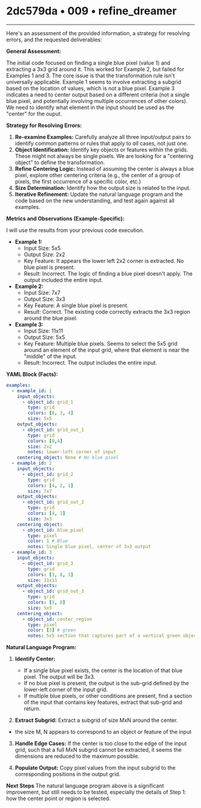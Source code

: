 # 2dc579da • 009 • refine_dreamer

---
Here's an assessment of the provided information, a strategy for resolving errors, and the requested deliverables:

**General Assessment:**

The initial code focused on finding a single blue pixel (value 1) and extracting a 3x3 grid around it. This worked for Example 2, but failed for Examples 1 and 3. The core issue is that the transformation rule isn't universally applicable. Example 1 seems to involve extracting a subgrid based on the location of values, which is not a blue pixel. Example 3 indicates a need to center output based on a different criteria (not a single blue pixel, and potentially involving multiple occurrences of other colors). We need to identify what element in the input should be used as the "center" for the ouput.

**Strategy for Resolving Errors:**

1.  **Re-examine Examples:** Carefully analyze all three input/output pairs to identify common patterns or rules that apply to *all* cases, not just one.
2.  **Object Identification:** Identify key objects or features within the grids. These might not always be single pixels. We are looking for a "centering object" to define the transformation.
3.  **Refine Centering Logic:** Instead of assuming the center is always a blue pixel, explore other centering criteria (e.g., the center of a group of pixels, the first occurrence of a specific color, etc.)
4.  **Size Determination:** Identify how the output size is related to the input.
5.  **Iterative Refinement:** Update the natural language program and the code based on the new understanding, and test again against all examples.

**Metrics and Observations (Example-Specific):**

I will use the results from your previous code execution.

*   **Example 1:**
    *   Input Size: 5x5
    *   Output Size: 2x2
    *   Key Feature: It appears the lower left 2x2 corner is extracted. No blue pixel is present.
    *   Result: Incorrect. The logic of finding a blue pixel doesn't apply. The output included the entire input.
*   **Example 2:**
    *   Input Size: 7x7
    *   Output Size: 3x3
    *   Key Feature: A single blue pixel is present.
    *   Result: Correct. The existing code correctly extracts the 3x3 region around the blue pixel.
*   **Example 3:**
    *   Input Size: 11x11
    *   Output Size: 5x5
    *   Key Feature: Multiple blue pixels. Seems to select the 5x5 grid around an element of the input grid, where that element is near the "middle" of the input.
    *   Result: Incorrect. The output includes the entire input.

**YAML Block (Facts):**

```yaml
examples:
  - example_id: 1
    input_objects:
      - object_id: grid_1
        type: grid
        colors: [8, 3, 4]
        size: 5x5
    output_objects:
      - object_id: grid_out_1
        type: grid
        colors: [8,4]
        size: 2x2
        notes: lower-left corner of input
    centering_object: None # No blue pixel
  - example_id: 2
    input_objects:
      - object_id: grid_2
        type: grid
        colors: [4, 2, 1]
        size: 7x7
    output_objects:
      - object_id: grid_out_2
        type: grid
        colors: [4, 1]
        size: 3x3
    centering_object:
      - object_id: blue_pixel
        type: pixel
        color: 1 # Blue
        notes: Single blue pixel, center of 3x3 output
  - example_id: 3
    input_objects:
      - object_id: grid_3
        type: grid
        colors: [3, 8, 1]
        size: 11x11
    output_objects:
      - object_id: grid_out_3
        type: grid
        colors: [3, 8]
        size: 5x5
    centering_object:
      - object_id: center_region
        type: pixel
        color: [3] # green
        notes: 5x5 section that captures part of a vertical green object.
```

**Natural Language Program:**

1.  **Identify Center:**
    *   If a single blue pixel exists, the center is the location of that blue pixel. The output will be 3x3.
    *   If no blue pixel is present, the output is the sub-grid defined by the lower-left corner of the input grid.
    *   If multiple blue pixels, or other conditions are present, find a section of the input that contains key features, extract that sub-grid and return.

2.  **Extract Subgrid:** Extract a subgrid of size MxN around the center.
  * the size M, N appears to correspond to an object or feature of the input

3.  **Handle Edge Cases:** If the center is too close to the edge of the input grid, such that a full MxN subgrid cannot be extracted, it seems the dimensions are reduced to the maximum possible.

4. **Populate Output:** Copy pixel values from the input subgrid to the corresponding positions in the output grid.

**Next Steps**
The natural language program above is a significant improvement, but still
needs to be tested, especially the details of Step 1: how the center point or
region is selected.

